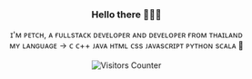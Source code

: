 <div align="center">
  <h3>Hello there 👋😾🐺 </h3>
  <span>ɪ'ᴍ ᴘᴇᴛᴄʜ, ᴀ ғᴜʟʟsᴛᴀᴄᴋ ᴅᴇᴠᴇʟᴏᴘᴇʀ ᴀɴᴅ ᴅᴇᴠᴇʟᴏᴘᴇʀ ғʀᴏᴍ ᴛʜᴀɪʟᴀɴᴅ</span><br>
  <span>ᴍʏ ʟᴀɴɢᴜᴀɢᴇ → ᴄ ᴄ++ ᴊᴀᴠᴀ ʜᴛᴍʟ ᴄss ᴊᴀᴠᴀsᴄʀɪᴘᴛ ᴘʏᴛʜᴏɴ sᴄᴀʟᴀ 🐝</span><br>
  <br>
  <img src="https://api.visitorbadge.io/api/visitors?path=P3TCH&label=VISITORS&labelColor=%23f6f7c4&countColor=%23ffd1e3" alt="Visitors Counter">
</div>


<!--

[![snamesst's 42 stats](https://badge.mediaplus.ma/darkblue/snamesst?1337Badge=off&UM6P=off)](https://github.com/p3tch/badge42)
**P3TCH/P3TCH** is a ✨ _special_ ✨ repository because its `README.md` (this file) appears on your GitHub profile.

Here are some ideas to get you started:

- 🔭 I’m currently working on ...
- 🌱 I’m currently learning ...
- 👯 I’m looking to collaborate on ...
- 🤔 I’m looking for help with ...
- 💬 Ask me about ...
- 📫 How to reach me: ...
- 😄 Pronouns: ...
- ⚡ Fun fact: ...
-->
